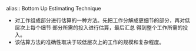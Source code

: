 alias:: Bottom Up Estimating Technique

- 对工作组成部分进行估算的一种方法。先把工作分解成更细节的部分，再对低层次上每个细节 部分所需的投入进行估算，最后汇总 得到整个工作所需的投入。
- 该估算方法的准确性取决于较低层次上的工作的规模和复杂程度。